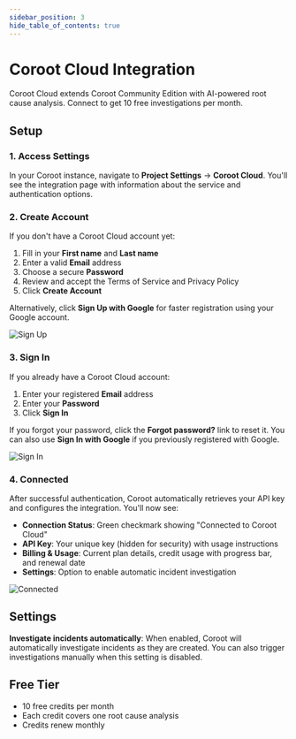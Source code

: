```yaml
---
sidebar_position: 3
hide_table_of_contents: true
---
```


# Coroot Cloud Integration

Coroot Cloud extends Coroot Community Edition with AI-powered root cause analysis. Connect to get 10 free investigations per month.

## Setup

### 1. Access Settings

In your Coroot instance, navigate to **Project Settings** → **Coroot Cloud**. You'll see the integration page with information about the service and authentication options.

### 2. Create Account

If you don't have a Coroot Cloud account yet:

1. Fill in your **First name** and **Last name**
2. Enter a valid **Email** address
3. Choose a secure **Password**
4. Review and accept the Terms of Service and Privacy Policy
5. Click **Create Account**

Alternatively, click **Sign Up with Google** for faster registration using your Google account.

<img alt="Sign Up" src="/img/docs/coroot-cloud/signup.png" class="card w-800"/>

### 3. Sign In

If you already have a Coroot Cloud account:

1. Enter your registered **Email** address
2. Enter your **Password**
3. Click **Sign In**

If you forgot your password, click the **Forgot password?** link to reset it. You can also use **Sign In with Google** if you previously registered with Google.

<img alt="Sign In" src="/img/docs/coroot-cloud/signin.png" class="card w-800"/>

### 4. Connected

After successful authentication, Coroot automatically retrieves your API key and configures the integration. You'll now see:

- **Connection Status**: Green checkmark showing "Connected to Coroot Cloud"
- **API Key**: Your unique key (hidden for security) with usage instructions
- **Billing & Usage**: Current plan details, credit usage with progress bar, and renewal date
- **Settings**: Option to enable automatic incident investigation

<img alt="Connected" src="/img/docs/coroot-cloud/connected.png" class="card w-800"/>

## Settings

**Investigate incidents automatically**: When enabled, Coroot will automatically investigate incidents as they are created. You can also trigger investigations manually when this setting is disabled.

## Free Tier

- 10 free credits per month
- Each credit covers one root cause analysis
- Credits renew monthly